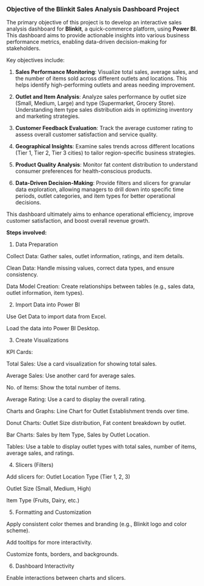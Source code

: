 ### **Objective of the Blinkit Sales Analysis Dashboard Project**

The primary objective of this project is to develop an interactive sales analysis dashboard for **Blinkit**, a quick-commerce platform, using **Power BI**. This dashboard aims to provide actionable insights into various business performance metrics, enabling data-driven decision-making for stakeholders.

Key objectives include:

1. **Sales Performance Monitoring**: Visualize total sales, average sales, and the number of items sold across different outlets and locations. This helps identify high-performing outlets and areas needing improvement.

2. **Outlet and Item Analysis**: Analyze sales performance by outlet size (Small, Medium, Large) and type (Supermarket, Grocery Store). Understanding item type sales distribution aids in optimizing inventory and marketing strategies.

3. **Customer Feedback Evaluation**: Track the average customer rating to assess overall customer satisfaction and service quality.

4. **Geographical Insights**: Examine sales trends across different locations (Tier 1, Tier 2, Tier 3 cities) to tailor region-specific business strategies.

5. **Product Quality Analysis**: Monitor fat content distribution to understand consumer preferences for health-conscious products.

6. **Data-Driven Decision-Making**: Provide filters and slicers for granular data exploration, allowing managers to drill down into specific time periods, outlet categories, and item types for better operational decisions.

This dashboard ultimately aims to enhance operational efficiency, improve customer satisfaction, and boost overall revenue growth.

**Steps involved:**

1. Data Preparation

Collect Data: Gather sales, outlet information, ratings, and item details.

Clean Data: Handle missing values, correct data types, and ensure consistency.

Data Model Creation: Create relationships between tables (e.g., sales data, outlet information, item types).

2. Import Data into Power BI

Use Get Data to import data from Excel.

Load the data into Power BI Desktop.

3. Create Visualizations

KPI Cards:

Total Sales: Use a card visualization for showing total sales.

Average Sales: Use another card for average sales.

No. of Items: Show the total number of items.

Average Rating: Use a card to display the overall rating.

Charts and Graphs: Line Chart for Outlet Establishment trends over time.

Donut Charts: Outlet Size distribution, Fat content breakdown by outlet.

Bar Charts: Sales by Item Type, Sales by Outlet Location.

Tables: Use a table to display outlet types with total sales, number of items, average sales, and ratings.

4. Slicers (Filters)

Add slicers for: Outlet Location Type (Tier 1, 2, 3)

Outlet Size (Small, Medium, High)

Item Type (Fruits, Dairy, etc.)

5. Formatting and Customization

Apply consistent color themes and branding (e.g., Blinkit logo and color scheme).

Add tooltips for more interactivity.

Customize fonts, borders, and backgrounds.

6. Dashboard Interactivity

Enable interactions between charts and slicers.
